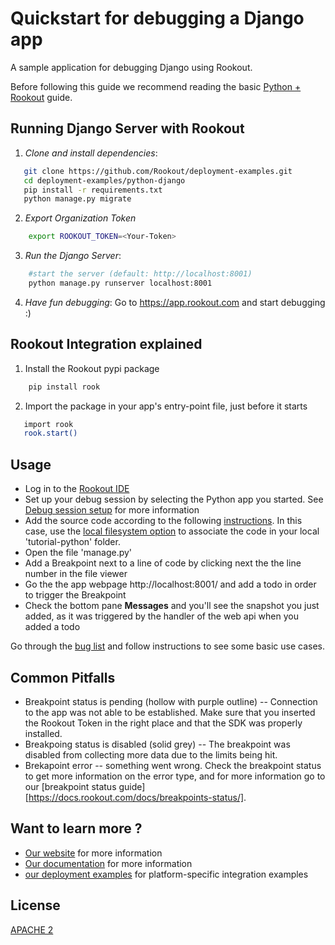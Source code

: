 # Quickstart for debugging a Django app 

A sample application for debugging Django using Rookout.

Before following this guide we recommend reading the basic [Python + Rookout](https://docs.rookout.com/docs/sdk-setup.html) guide.

## Running Django Server with Rookout
1. *Clone and install dependencies*:
 ```bash
    git clone https://github.com/Rookout/deployment-examples.git
    cd deployment-examples/python-django
    pip install -r requirements.txt
    python manage.py migrate
```

2. *Export Organization Token*
```bash
    export ROOKOUT_TOKEN=<Your-Token>
```

3. *Run the Django Server*:
```bash
    #start the server (default: http://localhost:8001)
    python manage.py runserver localhost:8001
```
4. *Have fun debugging*:
Go to https://app.rookout.com and start debugging :)

## Rookout Integration explained

1. Install the Rookout pypi package
```bash
    pip install rook
```

2. Import the package in your app's entry-point file, just before it starts
```bash
   import rook
   rook.start()
```

## Usage

- Log in to the [Rookout IDE](https://app.rookout.com/)
- Set up your debug session by selecting the Python app you started. See [Debug session setup](https://docs.rookout.com/docs/debug-session-setup) for more information
- Add the source code according to the following [instructions](https://docs.rookout.com/docs/source-repos/). In this case, use the [local filesystem option](https://docs.rookout.com/docs/source-repos/) to associate the code in your local 'tutorial-python' folder.
- Open the file 'manage.py'
- Add a Breakpoint next to a line of code by clicking next the the line number in the file viewer
- Go the the app webpage http://localhost:8001/ and add a todo in order to trigger the Breakpoint
- Check the bottom pane **Messages** and you'll see the snapshot you just added, as it was triggered by the handler of the web api when you added a todo

Go through the [bug list](https://docs.rookout.com/docs/sample-applications.html#bug-hunt) and follow instructions to see some basic use cases.

## Common Pitfalls

- Breakpoint status is pending (hollow with purple outline) -- Connection to the app was not able to be established. Make sure that you inserted the Rookout Token in the right place and that the SDK was properly installed.
- Breakpoing status is disabled (solid grey) -- The breakpoint was disabled from collecting more data due to the limits being hit.
- Brekapoint error -- something went wrong. Check the breakpoint status to get more information on the error type, and for more information go to our [breakpoint status guide][https://docs.rookout.com/docs/breakpoints-status/].

## Want to learn more ?

- [Our website](https://rookout.com/) for more information
- [Our documentation](https://docs.rookout.com/) for more information
- [our deployment examples](https://docs.rookout.com/docs/deployment-examples.html) for platform-specific integration examples

## License
[APACHE 2](LICENSE)

